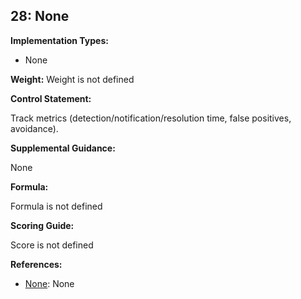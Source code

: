 ## 28: None

**Implementation Types:**
 
- None

**Weight:** Weight is not defined

**Control Statement:**

Track metrics (detection/notification/resolution time, false positives, avoidance).

**Supplemental Guidance:**

None

**Formula:**

Formula is not defined

**Scoring Guide:**

Score is not defined

**References:**

- [None](None): None